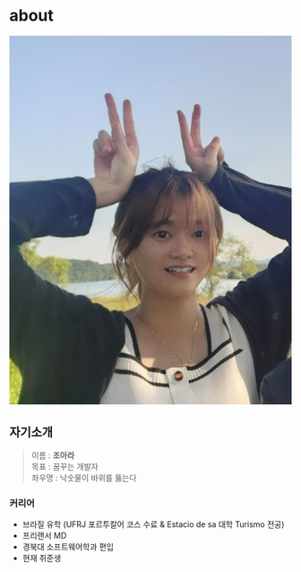 # about

![내 이미지](img/personal/ara.jpg)

## 자기소개
> 이름 : **조아라**  
> 목표 : 꿈꾸는 개발자  
> 좌우명 : 낙숫물이 바위를 뚫는다  



### 커리어

* 브라질 유학 (UFRJ 포르투칼어 코스 수료 & Estacio de sa 대학 Turismo 전공)  
* 프리랜서 MD   
* 경북대 소프트웨어학과 편입  
* 현재 취준생

